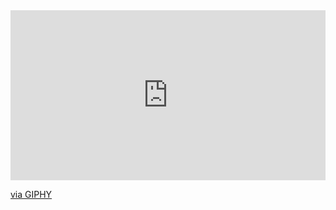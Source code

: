 <div style="width:100%;height:0;padding-bottom:54%;position:relative;"><iframe src="https://giphy.com/embed/dbtDDSvWErdf2" width="100%" height="100%" style="position:absolute" frameBorder="0" class="giphy-embed" allowFullScreen></iframe></div><p><a href="https://giphy.com/gifs/richard-ayoade-it-crowd-maurice-moss-dbtDDSvWErdf2">via GIPHY</a></p>
